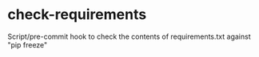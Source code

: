 # check-requirements
Script/pre-commit hook to check the contents of requirements.txt against "pip freeze"
